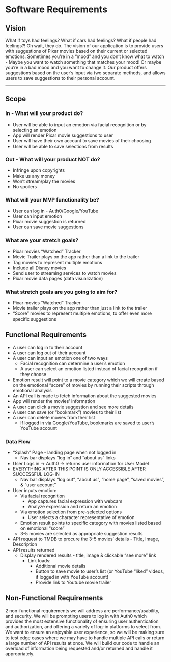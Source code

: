# Software Requirements

## Vision

What if toys had feelings? What if cars had feelings? What if people had feelings?! Oh wait, they do.
The vision of our application is to provide users with suggestions of Pixar movies based on their current or selected emotions. Sometimes you’re in a “mood” and you don’t know what to watch - Maybe you want to watch something that matches your mood! Or maybe you’re in a bad mood and you want to change it. Our product offers suggestions based on the user’s input via two separate methods, and allows users to save suggestions to their personal account.

---

## Scope

### In - What will your product do?

* User will be able to input an emotion via facial recognition or by selecting an emotion
* App will render Pixar movie suggestions to user
* User will have their own account to save movies of their choosing
* User will be able to save selections from results

### Out - What will your product NOT do?

* Infringe upon copyrights
* Make us any money
* Won’t stream/play the movies
* No spoilers

### What will your MVP functionality be?

* User can log in - Auth0/Google/YouTube
* User can input emotion
* Pixar movie suggestion is returned
* User can save movie suggestions

### What are your stretch goals?

* Pixar movies “Watched” Tracker
* Movie Trailer plays on the app rather than a link to the trailer
* Tag movies to represent multiple emotions
* Include all Disney movies
* Send user to streaming services to watch movies
* Pixar movie data pages (data visualization)

### What stretch goals are you going to aim for?

* Pixar movies “Watched” Tracker
* Movie trailer plays on the app rather than just a link to the trailer
* “Score” movies to represent multiple emotions, to offer even more specific suggestions

## Functional Requirements

* A user can log in to their account
* A user can log out of their account
* A user can input an emotion one of two ways
  * Facial recognition can determine a user’s emotion
  * A user can select an emotion listed instead of facial recognition if they choose
* Emotion result will point to a movie category which we will create based on the emotional “score” of movies by running their scripts through emotional analysis
* An API call is made to fetch information about the suggested movies
* App will render the movies’ information
* A user can click a movie suggestion and see more details
* A user can save (or “bookmark”) movies to their list
* A user can delete movies from their list
  * If logged in via Google/YouTube, bookmarks are saved to user’s YouTube account

### Data Flow

* “Splash” Page - landing page when not logged in
  * Nav bar displays “log in” and “about us” links
* User Logs in → Auth0 → returns user information for User Model
* EVERYTHING AFTER THIS POINT IS ONLY ACCESSIBLE AFTER SUCCESSFUL LOG-IN
  * Nav bar displays “log out”, “about us”, “home page”, “saved movies”, & “user account”
* User inputs emotion:
  * Via facial recognition
    * App captures facial expression with webcam
    * Analyze expression and return an emotion
  * Via emotion selection from pre-selected options
    * User selects a character representative of emotion
  * Emotion result points to specific category with movies listed based on emotional “score”
  * 3-5 movies are selected as appropriate suggestion results
* API request to TMDB to procure the 3-5 movies’ details - Title, Image, Description
* API results returned
  * Display rendered results - title, image & clickable “see more” link
    * Link loads:
      * Additional movie details
      * Button to save movie to user’s list (or YouTube “liked” videos, if logged in with YouTube account)
      * Provide link to Youtube movie trailer

## Non-Functional Requirements

2 non-functional requirements we will address are performance/usability, and security. We will be prompting users to log in with Auth0 which provides the most extensive functionality of ensuring user authentication and authorization, and offering a variety of log-in platforms to select from. We want to ensure an enjoyable user experience, so we will be making sure to test edge cases where we may have to handle multiple API calls or return a large number of API results at once. We will build our code to handle an overload of information being requested and/or returned and handle it appropriately.
